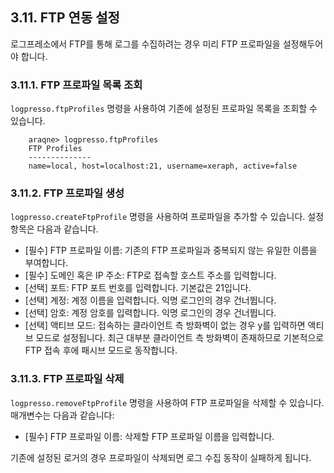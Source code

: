 ## 3.11. FTP 연동 설정 ##

로그프레소에서 FTP를 통해 로그를 수집하려는 경우 미리 FTP 프로파일을 설정해두어야 합니다.

### 3.11.1. FTP 프로파일 목록 조회 ###

`logpresso.ftpProfiles` 명령을 사용하여 기존에 설정된 프로파일 목록을 조회할 수 있습니다.

~~~
    araqne> logpresso.ftpProfiles
    FTP Profiles
    --------------
    name=local, host=localhost:21, username=xeraph, active=false
~~~

### 3.11.2. FTP 프로파일 생성 ###
`logpresso.createFtpProfile` 명령을 사용하여 프로파일을 추가할 수 있습니다. 설정 항목은 다음과 같습니다.

* [필수] FTP 프로파일 이름: 기존의 FTP 프로파일과 중복되지 않는 유일한 이름을 부여합니다.
* [필수] 도메인 혹은 IP 주소: FTP로 접속할 호스트 주소를 입력합니다.
* [선택] 포트: FTP 포트 번호를 입력합니다. 기본값은 21입니다.
* [선택] 계정: 계정 이름을 입력합니다. 익명 로그인의 경우 건너뜁니다.
* [선택] 암호: 계정 암호를 입력합니다. 익명 로그인의 경우 건너뜁니다.
* [선택] 액티브 모드: 접속하는 클라이언트 측 방화벽이 없는 경우 y를 입력하면 액티브 모드로 설정됩니다. 최근 대부분 클라이언트  측 방화벽이 존재하므로 기본적으로 FTP 접속 후에 패시브 모드로 동작합니다.

### 3.11.3. FTP 프로파일 삭제 ###

`logpresso.removeFtpProfile` 명령을 사용하여 FTP 프로파일을 삭제할 수 있습니다. 매개변수는 다음과 같습니다:
* [필수] FTP 프로파일 이름: 삭제할 FTP 프로파일 이름을 입력합니다.

기존에 설정된 로거의 경우 프로파일이 삭제되면 로그 수집 동작이 실패하게 됩니다.

